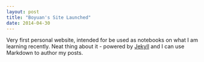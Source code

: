 ```yaml
---
layout: post
title: "Boyuan's Site Launched"
date: 2014-04-30
---
```


Very first personal website, intended for be used as notebooks on what I am learning recently. Neat thing about it - powered by [Jekyll](http://jekyllrb.com) and I can use Markdown to author my posts.

